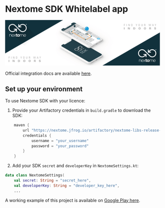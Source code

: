 # Nextome SDK Whitelabel app
![Nextome Android Sdk Image](artwork/cover.png)


Official integration docs are available [here](https://docs.nextome.dev/).

## Set up your environment
To use Nextome SDK with your licence:
 1. Provide your Artifactory credentials in `build.gradle` to download the SDK:
```groovy
    maven {
        url "https://nextome.jfrog.io/artifactory/nextome-libs-release-local"
        credentials {
            username = "your_username"
            password = "your_password"
        }
    }
```

 2. Add your SDK `secret` and `developerKey` in `NextomeSettings.kt`:
```kotlin
data class NextomeSettings(
    val secret: String = "secret_here",
    val developerKey: String = "developer_key_here",
    ...
```

A working example of this project is available on [Google Play here](https://play.google.com/store/apps/details?id=com.nextome.test). 